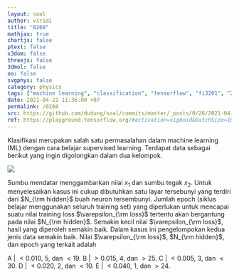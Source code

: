 ```yaml
---
layout: soal
author: viridi
title: "0268"
mathjax: true
chartjs: false
ptext: false
x3dom: false
threejs: false
3dmol: false
oo: false
svgphys: false
category: physics
tags: ["machine learning", "classification", "tensorflow", "fi3201", "2020-2"]
date: 2021-04-21 11:36:00 +07
permalink: /0268
src: https://github.com/dudung/soal/commits/master/_posts/0/26/2021-04-21-machine-learning-8.md
ref: https://playground.tensorflow.org/#activation=sigmoid&batchSize=10&dataset=gauss&regDataset=reg-plane&learningRate=0.03&regularizationRate=0&noise=0&networkShape=5&seed=0.93175&showTestData=false&discretize=false&percTrainData=50&x=true&y=true&xTimesY=false&xSquared=false&ySquared=false&cosX=false&sinX=false&cosY=false&sinY=false&collectStats=false&problem=classification&initZero=false&hideText=false
---
```

Klasifikasi merupakan salah satu permasalahan dalam machine learning (ML) dengan cara belajar supervised learning. Terdapat data sebagai berikut yang ingin digolongkan dalam dua kelompok.

![]({{site.baseurl}}/assets/img/0/26/0268.png)

Sumbu mendatar menggambarkan nilai $x_1$ dan sumbu tegak $x_2$. Untuk menyelesaikan kasus ini cukup dibutuhkan satu layar tersebunyi yang terdiri dari $N_{\rm hidden}$ buah neuron tersembunyi. Jumlah epoch (siklus belajar menggunakan seluruh training set) yang diperlukan untuk mencapai suatu nilai training loss $\varepsilon_{\rm loss}$ tertentu akan bergantung pada nilai $N_{\rm hidden}$. Semakin kecil nilai $\varepsilon_{\rm loss}$, hasil yang diperoleh semakin baik. Dalam kasus ini pengelompokan kedua jenis data semakin baik. Nilai $\varepsilon_{\rm loss}$, $N_{\rm hidden}$, dan epoch yang terkait adalah

A | $< 0.010$, $5$, dan $< 19$. 
B | $> 0.015$, $4$, dan $> 25$.
C | $< 0.005$, $3$, dan $< 30$.
D | $< 0.020$, $2$, dan $< 10$.
E | $< 0.040$, $1$, dan $> 24$.
